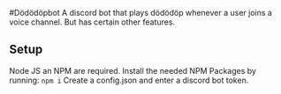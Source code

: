 #Dödödöpbot
A discord bot that plays dödödöp whenever a user joins a voice channel. But has certain other features.

## Setup

Node JS an NPM are required.
Install the needed NPM Packages by running: 
`npm i`
Create a config.json and enter a discord bot token.

